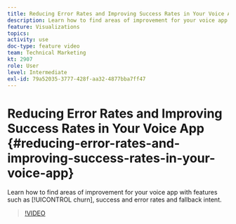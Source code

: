 ```yaml
---
title: Reducing Error Rates and Improving Success Rates in Your Voice App
description: Learn how to find areas of improvement for your voice app with features such as churn, success and error rates and fallback intent.
feature: Visualizations
topics: 
activity: use
doc-type: feature video
team: Technical Marketing
kt: 2907
role: User
level: Intermediate
exl-id: 79a52035-3777-428f-aa32-4877bba7ff47
---
```

# Reducing Error Rates and Improving Success Rates in Your Voice App {#reducing-error-rates-and-improving-success-rates-in-your-voice-app}

Learn how to find areas of improvement for your voice app with features such as [!UICONTROL churn], success and error rates and fallback intent.

>[!VIDEO](https://video.tv.adobe.com/v/27222/?quality=12&learn=on)
